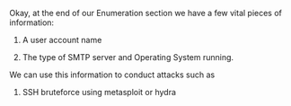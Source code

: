 Okay, at the end of our Enumeration section we have a few vital pieces of information:

1. A user account name  

2. The type of SMTP server and Operating System running.

We can use this information to conduct attacks such as 
1. SSH bruteforce using metasploit or hydra

